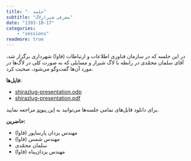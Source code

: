 ```yaml
---
title: "جلسه ۰"
subtitle: "معرفی شیرازلاگ"
date: "1393-10-17"
categories:
    - "sessions"
readmore: true
---
```

در این جلسه که در سازمان فناوری اطلاعات و ارتباطات (فاوا) شهرداری برگزار شد، آقای سلمان محمّدی در رابطه با لاگ شیراز و مسایلی که به صورت کلی در لاگ‌ها در مورد آن‌ها گفت‌وگو می‌شود، صحبت کرد.

**فایل‌ها:**

  * [shirazlug-presentation.odp](https://download.tuxfamily.org/shirazlug/sessions/s0/shirazlug-presentation.odp)
  * [shirazlug-presentation.pdf](https://download.tuxfamily.org/shirazlug/sessions/s0/shirazlug-presentation.pdf)

برای دانلود فایل‌های تمامی جلسه‌ها می‌توانید به [این پیوند](https://shirazlug.ir/all-sessions-files/ "دانلود فایل‌های تمامی جلسه‌ها" ) مراجعه نمایید.

**حاضرین:**

  * مهندس يزدان پارساپور (فاوا)
  * مهندس شمس (فاوا)
  * سلمان محمّدی
  * مهندس یزدان‌پناه (فاوا)

